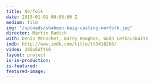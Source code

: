 ```yaml
---
title: Norfolk
date: 2015-01-01 00:00:00 Z
medium: film
img: "/uploads/shaheen-baig-casting-norfolk.jpg"
director: Martin Radich
with: Denis Ménochet, Barry Keoghan, Goda Letkauskaite
imdb: http://www.imdb.com/title/tt3418268/
video: 205u5oftk6
layout: project
is-in-production:
is-featured:
featured-image: 
---
```


